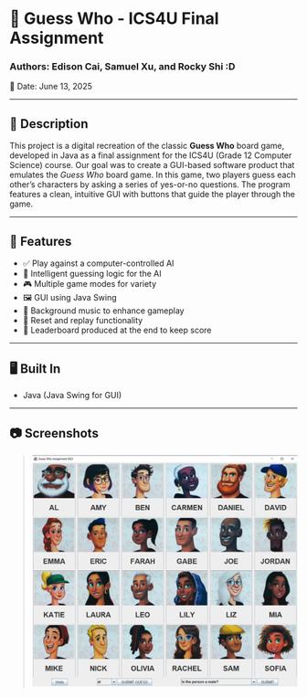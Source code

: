 # 🎲 Guess Who - ICS4U Final Assignment

### Authors: Edison Cai, Samuel Xu, and Rocky Shi :D
📅 Date: June 13, 2025

---

## 📝 Description
This project is a digital recreation of the classic **Guess Who** board game, developed in Java as a final assignment for the ICS4U (Grade 12 Computer Science) course. Our goal was to create a GUI-based software product that emulates the *Guess Who* board game. In this game, two players guess each other’s characters by asking a series of yes-or-no questions. The program features a clean, intuitive GUI with buttons that guide the player through the game.

---

## 🚀 Features
- ✅ Play against a computer-controlled AI
- 🧠 Intelligent guessing logic for the AI
- 🎮 Multiple game modes for variety
- 🖼️ GUI using Java Swing
- 🎵 Background music to enhance gameplay
- 🔁 Reset and replay functionality
- 📜 Leaderboard produced at the end to keep score
---

## 🖥️ Built In
- Java (Java Swing for GUI)

---

## 📷 Screenshots
> ![gameGUI.jpg](images%2FgameGUI.jpg)
